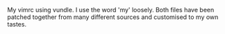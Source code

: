 My vimrc using vundle. I use the word 'my' loosely. Both files have been patched
together from many different sources and customised to my own tastes.
